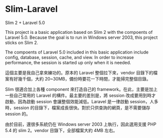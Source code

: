# Slim-Laravel
Slim 2 + Laravel 5.0

This project is a basic application based on Slim 2 with the compoents of Laravel 5.0. Because the goal is to run in Windows server 2003, this project sticks on Slim 2.

The compoents of Laravel 5.0 included in this basic application include config, database, session, cache, and view. In order to increase performance, the session is started up only when it is needed.

這個主要是我自己拿來練功的。原本的 Laravel 整個拉下來，vendor 目錄下的檔案有好幾千個，大約 20~30MB，備份時要花一下時間，才能掃完整個目錄。

Slim 很適合加上各種 component 來打造自己的 framework。在此，主要是加上一些自己常用的 Laravel 的構件。最主要的差別是，將 session 改成要用到時才啟動，因為啟動 session 會讓整個效能減低。Laravel 是一律啟動 session，人多時，session 的目錄下，檔案成長很快。對於只供查詢的網頁，是不需要儲存 session 的。

由於目前，還很多系統仍在 Windows server 2003 上執行，因此選用支援 PHP 5.4 的 slim 2。vendor 目錄下，全部檔案大約 4MB 左右。
